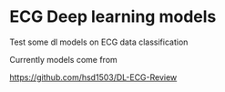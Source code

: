 # ECG Deep learning models
Test some dl models on ECG data classification

Currently models come from 

https://github.com/hsd1503/DL-ECG-Review
